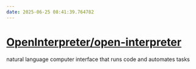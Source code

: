 ```yaml
---
date: 2025-06-25 08:41:39.764782
---
```


# [OpenInterpreter/open-interpreter](https://github.com/OpenInterpreter/open-interpreter)

natural language computer interface that runs code and automates tasks
